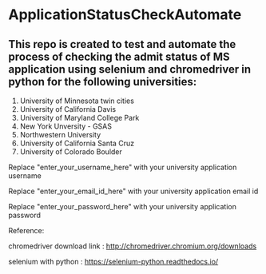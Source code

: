 # ApplicationStatusCheckAutomate

## This repo is created to test and automate the process of checking the admit status of MS application using selenium and chromedriver in python for the following universities:

1. University of Minnesota twin cities
2. University of California Davis
3. University of Maryland College Park
4. New York Unversity - GSAS 
5. Northwestern University
6. University of California Santa Cruz
7. University of Colorado Boulder

Replace "enter_your_username_here" with your university application username

Replace "enter_your_email_id_here" with your university application email id

Replace "enter_your_password_here" with your university application password

Reference:

chromedriver download link : http://chromedriver.chromium.org/downloads

selenium with python : https://selenium-python.readthedocs.io/
